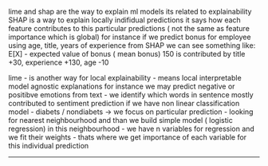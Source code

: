 lime and shap are the way to explain ml models
its related to explainability
SHAP is a way to explain locally indifidual predictions
it says how each feature contributes to this particular predictions ( not the same as feature importance which is global)
for instance if we predict bonus for employee using age, title, years of experience from SHAP we can see something like:
E[X] - expected value of bonus ( mean bonus) 150 is contributed by title +30, experience +130, age -10

lime - is another way for local explainability - means local interpretable model agnostic explanations
for instance we may predict negative or positibve emotions from text - we identify which words in sentence mostly contributed to sentiment prediction
if we have non linear classification model - diabets / nondiabets -> we focus on particular prediction - looking for nearest neighbourhood and than we build simple model ( logistic regression) in this neighbourhood - we have n variables for regression and we fit their weights - thats where we get importance of each variable for this individual prediction

****